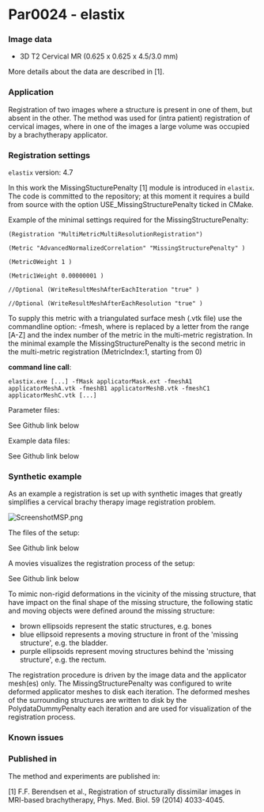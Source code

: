 # Par0024 - elastix

###  Image data

* 3D T2 Cervical MR (0.625 x 0.625 x 4.5/3.0 mm)

More details about the data are described in [1].

###  Application

Registration of two images where a structure is present in one of them, but absent in the other. The method was used for (intra patient) registration of cervical images, where in one of the images a large volume was occupied by a brachytherapy applicator.

###  Registration settings

`elastix` version: 4.7

In this work the MissingStucturePenalty [1] module is introduced in `elastix`. The code is committed to the repository; at this moment it requires a build from source with the option USE_MissingStructurePenalty ticked in CMake.

Example of the minimal settings required for the MissingStructurePenalty:


    (Registration "MultiMetricMultiResolutionRegistration")

    (Metric "AdvancedNormalizedCorrelation" "MissingStructurePenalty" )

    (Metric0Weight 1 )

    (Metric1Weight 0.00000001 )

    //Optional (WriteResultMeshAfterEachIteration "true" )

    //Optional (WriteResultMeshAfterEachResolution "true" )


To supply this metric with a triangulated surface mesh (.vtk file) use the commandline option: -fmesh, where  is replaced by a letter from the range [A-Z] and  the index number of the metric in the multi-metric registration. In the minimal example the MissingStructurePenalty is the second metric in the multi-metric registration (MetricIndex:1, starting from 0)

**command line call**:


    elastix.exe [...] -fMask applicatorMask.ext -fmeshA1 applicatorMeshA.vtk -fmeshB1 applicatorMeshB.vtk -fmeshC1 applicatorMeshC.vtk [...]


Parameter files:

See Github link below

Example data files:

See Github link below

###  Synthetic example

As an example a registration is set up with synthetic images that greatly simplifies a cervical brachy therapy image registration problem.

![ScreenshotMSP.png][4]

The files of the setup:

See Github link below

A movies visualizes the registration process of the setup:

See Github link below

To mimic non-rigid deformations in the vicinity of the missing structure, that have impact on the final shape of the missing structure, the following static and moving objects were defined around the missing structure:

* brown ellipsoids represent the static structures, e.g. bones
* blue ellipsoid represents a moving structure in front of the 'missing structure', e.g. the bladder.
* purple ellipsoids represent moving structures behind the 'missing structure', e.g. the rectum.

The registration procedure is driven by the image data and the applicator mesh(es) only. The MissingStructurePenalty was configured to write deformed applicator meshes to disk each iteration. The deformed meshes of the surrounding structures are written to disk by the PolydataDummyPenalty each iteration and are used for visualization of the registration process.

###  Known issues

###  Published in

The method and experiments are published in:

[1] F.F. Berendsen et al., Registration of structurally dissimilar images in MRI-based brachytherapy, Phys. Med. Biol. 59 (2014) 4033-4045.

[3]: http://elastix.bigr.nl/wiki/images/0/05/Applicator.png
[4]: http://elastix.bigr.nl/wiki/images/9/9b/ScreenshotMSP.png

